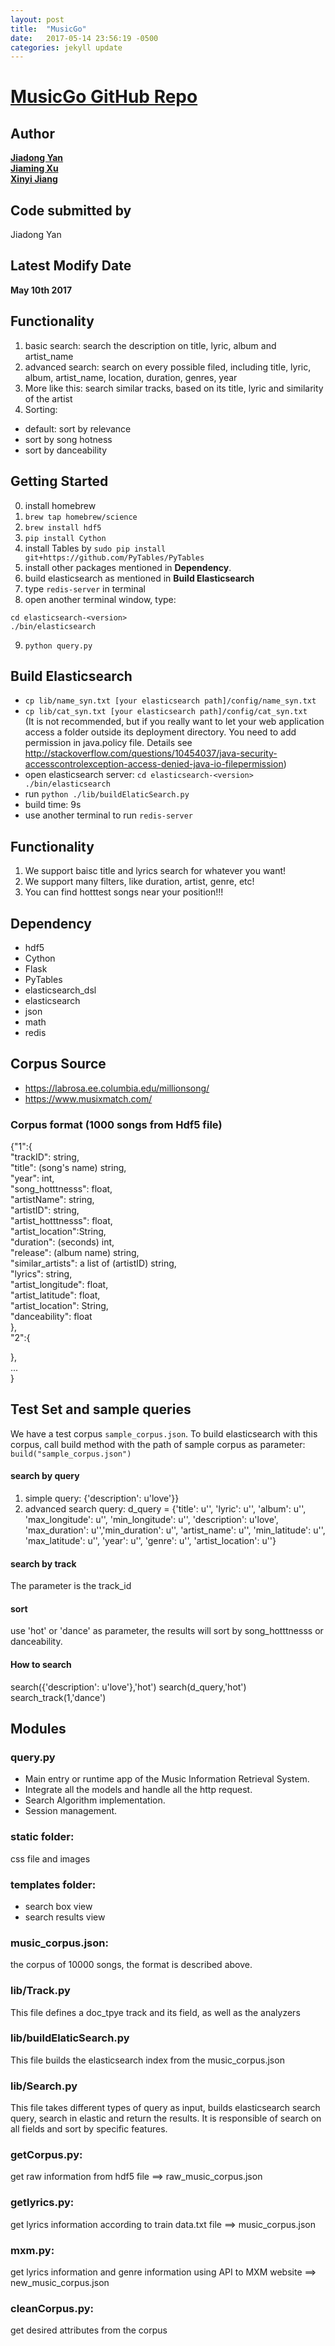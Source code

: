 ```yaml
---
layout: post
title:  "MusicGo"
date:   2017-05-14 23:56:19 -0500
categories: jekyll update
---
```

# [MusicGo GitHub Repo](https://github.com/FrankYan93/musicGo)  
## Author
**[Jiadong Yan](https://github.com/FrankYan93)**  
**[Jiaming Xu](https://github.com/Dragoncell)**  
**[Xinyi Jiang](https://github.com/xyjiang94)**  

## Code submitted by
Jiadong Yan

## Latest Modify Date
**May 10th 2017**

## Functionality
1. basic search: search the description on title, lyric, album and artist_name
2. advanced search: search on every possible filed, including title, lyric, album, artist_name, location, duration, genres, year
3. More like this: search similar tracks, based on its title, lyric and similarity of the artist
4. Sorting:
  - default: sort by relevance
  - sort by song hotness
  - sort by danceability


## Getting Started
0. install homebrew
1. `brew tap homebrew/science`
2. `brew install hdf5`
3. `pip install Cython`
4. install Tables by `sudo pip install git+https://github.com/PyTables/PyTables`
5. install other packages mentioned in **Dependency**.
6. build elasticsearch as mentioned in **Build Elasticsearch**
7. type `redis-server` in terminal
8. open another  terminal window, type:
```
cd elasticsearch-<version>
./bin/elasticsearch
```
9. `python query.py`


## Build Elasticsearch
- `cp lib/name_syn.txt [your elasticsearch path]/config/name_syn.txt`
- `cp lib/cat_syn.txt [your elasticsearch path]/config/cat_syn.txt`   
(It is not recommended, but if you really want to let your web application access a folder outside its deployment directory. You need to add permission in java.policy file. Details see http://stackoverflow.com/questions/10454037/java-security-accesscontrolexception-access-denied-java-io-filepermission)
- open elasticsearch server:
  `cd elasticsearch-<version>  
  ./bin/elasticsearch`  
- run `python ./lib/buildElaticSearch.py`
- build time: 9s
- use another terminal to run `redis-server`

## Functionality
1. We support baisc title and lyrics search for whatever you want!  
2. We support many filters, like duration, artist, genre, etc!  
3. You can find hotttest songs near your position!!!  

## Dependency
- hdf5
- Cython
- Flask
- PyTables
- elasticsearch_dsl
- elasticsearch
- json
- math
- redis

## Corpus Source
- https://labrosa.ee.columbia.edu/millionsong/
- https://www.musixmatch.com/

### Corpus format (1000 songs from Hdf5 file)
{"1":{  
    "trackID": string,  
    "title": (song's name) string,  
    "year": int,  
    "song_hotttnesss": float,  
    "artistName": string,  
    "artistID": string,  
    "artist_hotttnesss": float,  
    "artist_location":String,  
    "duration": (seconds) int,  
    "release": (album name) string,  
    "similar_artists": a list of (artistID) string,  
    "lyrics": string,  
    "artist_longitude": float,  
    "artist_latitude": float,  
    "artist_location": String,  
    "danceability": float  
  },  
  "2":{

  },  
  ...  
}

## Test Set and sample queries
We have a test corpus `sample_corpus.json`. To build elasticsearch with this corpus, call build method with the path of sample corpus as parameter: `build("sample_corpus.json")`

#### search by query
1. simple query: {'description': u'love'}}
2. advanced search query:
d_query = {'title': u'',
              'lyric': u'',
              'album': u'',
              'max_longitude': u'', 'min_longitude': u'',
              'description': u'love',
              'max_duration': u'','min_duration': u'',
              'artist_name': u'',
              'min_latitude': u'', 'max_latitude': u'',
              'year': u'',
              'genre': u'',
              'artist_location': u''}

#### search by track
The parameter is the track_id

#### sort
use 'hot' or 'dance' as parameter, the results will sort by song_hotttnesss or danceability.

#### How to search
search({'description': u'love'},'hot')
search(d_query,'hot')
search_track(1,'dance')


## Modules

### query.py
* Main entry or runtime app of the Music Information Retrieval System.  
* Integrate all the models and handle all the http request.  
* Search Algorithm implementation.
* Session management.

### static folder:
css file and images

### templates folder:
* search box view
* search results view

### music_corpus.json:
the corpus of 10000 songs, the format is described above.

### lib/Track.py
This file defines a doc_tpye track and its field, as well as the analyzers

### lib/buildElaticSearch.py
This file builds the elasticsearch index from the music_corpus.json

### lib/Search.py
This file takes different types of query as input, builds elasticsearch search query, search in elastic and return the results. It is responsible of search on all fields and sort by specific features.

### getCorpus.py:  
get raw information from hdf5 file   ==> raw_music_corpus.json

### getlyrics.py:
get lyrics information according to train data.txt file  ==> music_corpus.json

### mxm.py:
get lyrics information and genre information using API to MXM website ==> new_music_corpus.json

### cleanCorpus.py:
get desired attributes from the corpus
